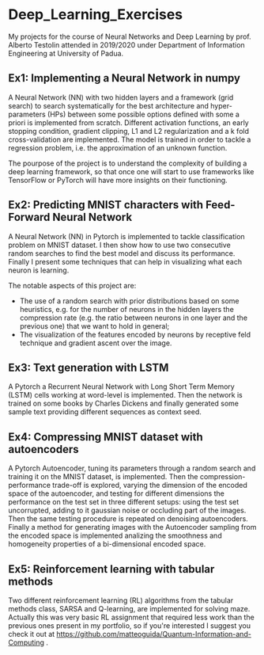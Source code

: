 # Deep_Learning_Exercises
My projects for the course of Neural Networks and Deep Learning by prof. Alberto Testolin attended in 2019/2020 under Department of Information Engineering at University of Padua.

## Ex1: Implementing a Neural Network in numpy
A Neural Network (NN) with two hidden layers and a framework (grid search) to search systematically for the best architecture and hyper-parameters (HPs) between some possible options defined with some a priori is implemented from scratch. Different activation functions, an early stopping condition, gradient clipping, L1 and L2 regularization and a k fold cross-validation are implemented. The model is trained in order to tackle a regression problem, i.e. the approximation of an unknown function. 

The pourpose of the project is to understand the complexity of building a deep learning framework, so that once one will start to use frameworks like TensorFlow or PyTorch will have more insights on their functioning.


## Ex2: Predicting MNIST characters with Feed-Forward Neural Network
A Neural Network (NN) in Pytorch is implemented to tackle classification problem on MNIST dataset. 
I then show how to use two consecutive random searches to find the best model and discuss its performance. Finally I present some techniques that can help in visualizing what each neuron is learning.

The notable aspects of this project are:
* The use of a random search with prior distributions based on some heuristics, e.g. for the number of neurons in the hidden layers the compression rate (e.g. the ratio between neurons in one layer and the previous one) that we want to hold in general;
* The visualization of the features encoded by neurons by receptive feld technique and gradient
ascent over the image.

## Ex3: Text generation with LSTM
A Pytorch a Recurrent Neural Network with Long Short Term Memory (LSTM) cells working at word-level is implemented. Then the network is trained on some books by Charles Dickens and finally generated some sample text providing different sequences as context seed.

## Ex4: Compressing MNIST dataset with autoencoders
A Pytorch Autoencoder, tuning its parameters through a random search and training it on the 
MNIST dataset, is implemented. Then the compression-performance trade-off is explored, varying the dimension of the encoded space of the 
autoencoder, and testing for different dimensions the performance on the test set in three different setups: using the test set
uncorrupted, adding to it gaussian noise or occluding part of the images. Then the same testing procedure is repeated on 
denoising autoencoders. Finally a method for generating images with the Autoencoder sampling from the encoded 
space is implemented analizing the smoothness and homogeneity properties of a bi-dimensional encoded space.

## Ex5: Reinforcement learning with tabular methods
Two different reinforcement learning (RL) algorithms from the tabular methods class, SARSA and Q-learning, are implemented for solving maze.
Actually this was very basic RL assignment that required less work than the previous ones present in my portfolio, so if you're interested I suggest you check it out at https://github.com/matteoguida/Quantum-Information-and-Computing .
